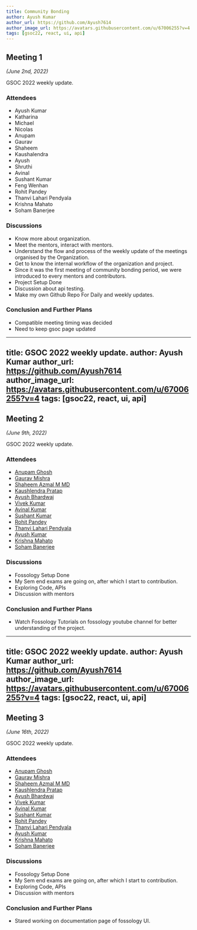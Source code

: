 ```yaml
---
title: Community Bonding
author: Ayush Kumar
author_url: https://github.com/Ayush7614
author_image_url: https://avatars.githubusercontent.com/u/67006255?v=4
tags: [gsoc22, react, ui, api]
---
```


<!--
SPDX-License-Identifier: CC-BY-SA-4.0

SPDX-FileCopyrightText: 2022 Ayush Kumar <ayushknj3@gmail.com>
-->

## Meeting 1
*(June 2nd, 2022)*

GSOC 2022 weekly update.

<!--truncate-->

### Attendees

- Ayush Kumar
- Katharina
- Michael
- Nicolas
- Anupam
- Gaurav
- Shaheem
- Kaushalendra
- Ayush
- Shruthi
- Avinal
- Sushant Kumar
- Feng Wenhan
- Rohit Pandey
- Thanvi Lahari Pendyala
- Krishna Mahato
- Soham Banerjee


### Discussions

- Know more about organization.
- Meet the mentors, interact with mentors.
- Understand the flow and process of the weekly update of the meetings organised by the Organization.
- Get to know the internal workflow of the organization and project.
- Since it was the first meeting of community bonding period, we were introduced to every mentors and contributors.
- Project Setup Done
- Discussion about api testing.
- Make my own Github Repo For Daily and weekly updates.


### Conclusion and Further Plans

- Compatible meeting timing was decided
- Need to keep gsoc page updated

---
title: GSOC 2022 weekly update.
author: Ayush Kumar
author_url: https://github.com/Ayush7614
author_image_url: https://avatars.githubusercontent.com/u/67006255?v=4
tags: [gsoc22, react, ui, api]
---

<!--
SPDX-License-Identifier: CC-BY-SA-4.0

SPDX-FileCopyrightText: 2022 Ayush Kumar <ayushknj3@gmail.com>
-->

## Meeting 2
*(June 9th, 2022)*

GSOC 2022 weekly update.

<!--truncate-->

### Attendees

- [Anupam Ghosh](https://github.com/ag4ums)
- [Gaurav Mishra](https://github.com/GMishx)
- [Shaheem Azmal M MD](https://github.com/shaheemazmalmmd)
- [Kaushlendra Pratap](https://github.com/Kaushl2208)
- [Ayush Bhardwaj](https://github.com/hastagAB)
- [Vivek Kumar](https://github.com/viv9k)
- [Avinal Kumar](https://github.com/avinal)
- [Sushant Kumar](https://github.com/its-sushant)
- [Rohit Pandey](https://github.com/rohitpandey49)
- [Thanvi Lahari Pendyala](https://github.com/Pendyala-thanvi)
- [Ayush Kumar](https://github.com/Ayush7614)
- [Krishna Mahato](https://github.com/krishna9304)
- [Soham Banerjee](https://github.com/soham4abc)

### Discussions

- Fossology Setup Done
- My Sem end exams are going on, after which I start to contribution.
- Exploring Code, APIs
- Discussion with mentors

###  Conclusion and Further Plans

- Watch Fossology Tutorials on fossology youtube channel for better understanding of the project.

---
title: GSOC 2022 weekly update.
author: Ayush Kumar
author_url: https://github.com/Ayush7614
author_image_url: https://avatars.githubusercontent.com/u/67006255?v=4
tags: [gsoc22, react, ui, api]
---

<!--
SPDX-License-Identifier: CC-BY-SA-4.0

SPDX-FileCopyrightText: 2022 Ayush Kumar <ayushknj3@gmail.com>
-->

## Meeting 3
*(June 16th, 2022)*

GSOC 2022 weekly update.

<!--truncate-->

### Attendees

- [Anupam Ghosh](https://github.com/ag4ums)
- [Gaurav Mishra](https://github.com/GMishx)
- [Shaheem Azmal M MD](https://github.com/shaheemazmalmmd)
- [Kaushlendra Pratap](https://github.com/Kaushl2208)
- [Ayush Bhardwaj](https://github.com/hastagAB)
- [Vivek Kumar](https://github.com/viv9k)
- [Avinal Kumar](https://github.com/avinal)
- [Sushant Kumar](https://github.com/its-sushant)
- [Rohit Pandey](https://github.com/rohitpandey49)
- [Thanvi Lahari Pendyala](https://github.com/Pendyala-thanvi)
- [Ayush Kumar](https://github.com/Ayush7614)
- [Krishna Mahato](https://github.com/krishna9304)
- [Soham Banerjee](https://github.com/soham4abc)

### Discussions

- Fossology Setup Done
- My Sem end exams are going on, after which I start to contribution.
- Exploring Code, APIs
- Discussion with mentors

###  Conclusion and Further Plans

- Stared working on documentation page of fossology UI.